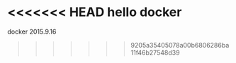 <<<<<<< HEAD
hello docker 
=======
docker 2015.9.16
>>>>>>> 9205a35405078a00b6806286ba11f46b27548d39
